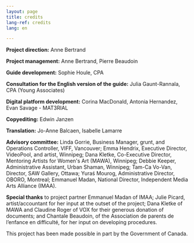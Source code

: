 ```yaml
---
layout: page
title: credits
lang-ref: credits
lang: en

---
```

**Project direction:** Anne Bertrand

**Project management:** Anne Bertrand, Pierre Beaudoin

**Guide development:** Sophie Houle, CPA

**Consultation for the English version of the guide:** Julia Gaunt-Rannala, CPA (Young Associates)

**Digital platform development:** Corina MacDonald, Antonia Hernandez, Evan Savage - MAT3RIAL

**Copyediting:** Edwin Janzen

**Translation:** Jo-Anne Balcaen, Isabelle Lamarre

**Advisory committee:** Linda Gorrie, Business Manager, grunt, and Operations Controller, VIFF, Vancouver; Emma Hendrix, Executive Director, VideoPool, and artist, Winnipeg; Dana Kletke, Co-Executive Director, Mentoring Artists for Women's Art (MAWA), Winnipeg; Debbie Keeper, Administrative Assistant, Urban Shaman, Winnipeg; Tam-Ca Vo-Van, Director, SAW Gallery, Ottawa; Yuraś Mourog, Administrative Director, OBORO, Montreal; Emmanuel Madan, National Director, Independent Media Arts Alliance (IMAA).

**Special thanks** to project partner Emmanuel Madan of IMAA; Julie Picard, artist/accountant for her input at the outset of the project; Dana Kletke of MAWA and Claudine Roger of VOX for their generous donation of documents; and  Chantale Beaudoin, of the Association de parents de l’enfance en difficulté, for her input on developing procedures.

This project has been made possible in part by the Government of Canada.